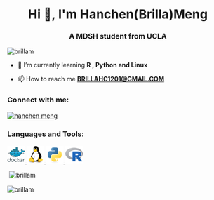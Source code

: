 <h1 align="center">Hi 👋, I'm Hanchen(Brilla)Meng</h1>
<h3 align="center">A MDSH student from UCLA</h3>

<p align="left"> <img src="https://komarev.com/ghpvc/?username=brillam&label=Profile%20views&color=0d6296&style=flat" alt="brillam" /> </p>

- 🌱 I’m currently learning **R , Python and Linux**

- 📫 How to reach me **BRILLAHC1201@GMAIL.COM**

<h3 align="left">Connect with me:</h3>
<p align="left">
<a href="https://linkedin.com/in/hanchen meng" target="blank"><img align="center" src="https://raw.githubusercontent.com/rahuldkjain/github-profile-readme-generator/master/src/images/icons/Social/linked-in-alt.svg" alt="hanchen meng" height="30" width="40" /></a>
</p>

<h3 align="left">Languages and Tools:</h3>
<p align="left"> <a href="https://www.docker.com/" target="_blank" rel="noreferrer"> <img src="https://raw.githubusercontent.com/devicons/devicon/master/icons/docker/docker-original-wordmark.svg" alt="docker" width="40" height="40"/> </a> <a href="https://www.linux.org/" target="_blank" rel="noreferrer"> <img src="https://raw.githubusercontent.com/devicons/devicon/master/icons/linux/linux-original.svg" alt="linux" width="40" height="40"/> </a> <a href="https://www.python.org" target="_blank" rel="noreferrer"> <img src="https://raw.githubusercontent.com/devicons/devicon/master/icons/python/python-original.svg" alt="python" width="40" height="40"/> </a> <a href="https://www.r-project.org/" target="_blank" rel="noreferrer"> <img src="https://raw.githubusercontent.com/devicons/devicon/master/icons/r/r-original.svg" alt="r" width="40" height="40"/> </a> </p>

<p>&nbsp;<img align="center" src="https://github-readme-stats.vercel.app/api?username=brillam&show_icons=true&locale=en" alt="brillam" /></p>

<p><img align="center" src="https://github-readme-streak-stats.herokuapp.com/?user=brillam&" alt="brillam" /></p>
